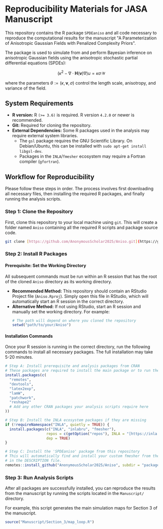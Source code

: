 # Reproducibility Materials for JASA Manuscript

This repository contains the R package `SPDEaniso` and all code necessary to reproduce the computational results for the manuscript "A Parameterization of Anisotropic Gaussian Fields with Penalized Complexity Priors".

The package is used to simulate from and perform Bayesian inference on anisotropic Gaussian fields using the anisotropic stochastic partial differential equations (SPDEs):

$$(\kappa^2-\nabla\cdot \mathbf{H}({\mathbf{v}})\nabla)u=\kappa\sigma\mathcal{W}$$

where the parameters $\theta:=(\kappa, \mathbf{v}, \sigma)$ control the length scale, anisotropy, and variance of the field.

## System Requirements

* **R version:** R `(>= 3.6)` is required. R version `4.2.0` or newer is recommended.
* **Git:** Required for cloning the repository.
* **External Dependencies:** Some R packages used in the analysis may require external system libraries.
    * The `gsl` package requires the GNU Scientific Library. On Debian/Ubuntu, this can be installed with `sudo apt-get install libgsl-dev`.
    * Packages in the `INLA`/`fmesher` ecosystem may require a Fortran compiler (`gfortran`).

## Workflow for Reproducibility

Please follow these steps in order. The process involves first downloading all necessary files, then installing the required R packages, and finally running the analysis scripts.

### Step 1: Clone the Repository

First, clone this repository to your local machine using `git`. This will create a folder named `Aniso` containing all the required R scripts and package source code.

```bash
git clone [https://github.com/AnonymousScholar2025/Aniso.git](https://github.com/AnonymousScholar2025/Aniso.git)
```

### Step 2: Install R Packages

#### Prerequisite: Set the Working Directory

All subsequent commands must be run within an R session that has the root of the cloned `Aniso` directory as its working directory.

* **Recommended Method:** This repository should contain an RStudio Project file (`Aniso.Rproj`). Simply open this file in RStudio, which will automatically start an R session in the correct directory.
* **Alternative Method:** If not using RStudio, start an R session and manually set the working directory. For example:
    ```r
    # The path will depend on where you cloned the repository
    setwd("path/to/your/Aniso")
    ```

#### Installation Commands

Once your R session is running in the correct directory, run the following commands to install all necessary packages. The full installation may take 5-20 minutes.

```r
# Step A: Install prerequisite and analysis packages from CRAN
# These packages are required to install the main package or to run the analysis scripts.
install.packages(c(
  "remotes", 
  "devtools", 
  "latex2exp",
  "lamW",
  "patchwork",
  "reshape2"
  # Add any other CRAN packages your analysis scripts require here
))

# Step B: Install the INLA ecosystem packages if they are missing
if (!requireNamespace("INLA", quietly = TRUE)) {
  install.packages(c("INLA", "inlabru", "fmesher"), 
                   repos = c(getOption("repos"), INLA = "[https://inla.r-inla-download.org/R/stable](https://inla.r-inla-download.org/R/stable)"), 
                   dep = TRUE)
}

# Step C: Install the 'SPDEaniso' package from this repository
# This will automatically find and install your custom fmesher from the Remotes field
# in the DESCRIPTION file.
remotes::install_github("AnonymousScholar2025/Aniso", subdir = "package")
```

### Step 3: Run Analysis Scripts

After all packages are successfully installed, you can reproduce the results from the manuscript by running the scripts located in the `Manuscript/` directory.

For example, this script generates the main simulation maps for Section 3 of the manuscript.

```r
source("Manuscript/Section_3/map_loop.R")
```